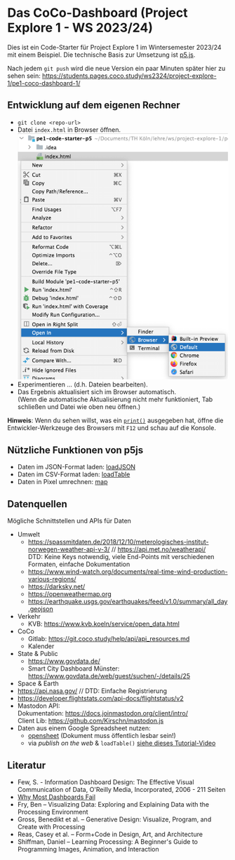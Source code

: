 Das CoCo-Dashboard (Project Explore 1 - WS 2023/24)
===================================================

Dies ist ein Code-Starter für Project Explore 1 im Wintersemester 2023/24 mit einem Beispiel.
Die technische Basis zur Umsetzung ist [p5.js](https://p5js.org/).

Nach jedem `git push` wird die neue Version ein paar Minuten später hier zu sehen sein:
<https://students.pages.coco.study/ws2324/project-explore-1/pe1-coco-dashboard-1/>

Entwicklung auf dem eigenen Rechner
-----------------------------------

* `git clone <repo-url>`
* Datei `index.html` in Browser öffnen. <br>
  ![Kontext-Menü](doc/open-in-browser.png)
* Experimentieren ... (d.h. Dateien bearbeiten).
* Das Ergebnis aktualisiert sich im Browser automatisch.<br>
  (Wenn die automatische Aktualisierung nicht mehr funktioniert, Tab schließen und Datei wie oben neu öffnen.)

**Hinweis**: Wenn du sehen willst, was ein [`print()`](https://p5js.org/reference/#/p5/print) ausgegeben hat, öffne die Entwickler-Werkzeuge des Browsers mit `F12` und schau auf die Konsole.


Nützliche Funktionen von p5js
-----------------------------

* Daten im JSON-Format laden: [loadJSON](https://p5js.org/reference/#/p5/loadJSON)
* Daten im CSV-Format laden: [loadTable](https://p5js.org/reference/#/p5/loadTable)
* Daten in Pixel umrechnen: [map](https://p5js.org/reference/#/p5/map)


Datenquellen
------------

Mögliche Schnittstellen und APIs für Daten

* Umwelt
  * https://spassmitdaten.de/2018/12/10/meterologisches-institut-norwegen-weather-api-v-3/ // https://api.met.no/weatherapi/ <br>
    DTD: Keine Keys notwendig, viele End-Points mit verschiedenen Formaten, einfache Dokumentation
  * https://www.wind-watch.org/documents/real-time-wind-production-various-regions/
  * https://darksky.net/
  * https://openweathermap.org
  * https://earthquake.usgs.gov/earthquakes/feed/v1.0/summary/all_day.geojson
* Verkehr
  * KVB: https://www.kvb.koeln/service/open_data.html
* CoCo
  * Gitlab: https://git.coco.study/help/api/api_resources.md
  * Kalender
* State & Public
  * https://www.govdata.de/
  * Smart City Dashboard Münster: https://www.govdata.de/web/guest/suchen/-/details/25
* Space & Earth
 * https://api.nasa.gov/ // DTD: Einfache Registrierung
 * https://developer.flightstats.com/api-docs/flightstatus/v2
* Mastodon API: <br>
  Dokumentation: https://docs.joinmastodon.org/client/intro/ <br>
  Client Lib: https://github.com/Kirschn/mastodon.js
* Daten aus einem Google Spreadsheet nutzen:
  * [opensheet](https://github.com/benborgers/opensheet) (Dokument muss öffentlich lesbar sein!)
  * via _publish on the web_ & `loadTable()` [siehe dieses Tutorial-Video](https://www.youtube.com/watch?v=EU7SvAyybOE&ab_channel=DavidBouchard)


Literatur
---------

* Few, S. - Information Dashboard Design: The Effective Visual Communication of Data, O'Reilly Media, Incorporated, 2006 - 211 Seiten
* [Why Most Dashboards Fail](http://www.perceptualedge.com/brochures/Why_Most_Dashboards_Fail.pdf)
* Fry, Ben – Visualizing Data: Exploring and Explaining Data with the Processing Environment
* Gross, Benedikt et al. – Generative Design: Visualize, Program, and Create with Processing
* Reas, Casey et al. – Form+Code in Design, Art, and Architecture
* Shiffman, Daniel – Learning Processing: A Beginner's Guide to Programming Images, Animation, and Interaction
